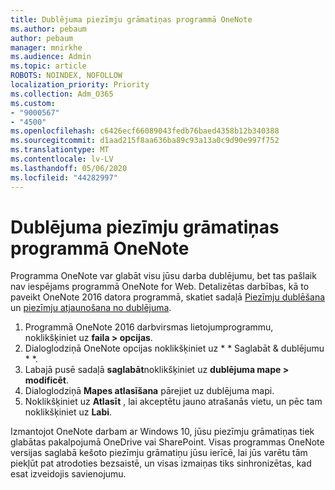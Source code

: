 ```yaml
---
title: Dublējuma piezīmju grāmatiņas programmā OneNote
ms.author: pebaum
author: pebaum
manager: mnirkhe
ms.audience: Admin
ms.topic: article
ROBOTS: NOINDEX, NOFOLLOW
localization_priority: Priority
ms.collection: Adm_O365
ms.custom:
- "9000567"
- "4500"
ms.openlocfilehash: c6426ecf66089043fedb76baed4358b12b340388
ms.sourcegitcommit: d1aad215f8aa636ba89c93a13a0c9d90e997f752
ms.translationtype: MT
ms.contentlocale: lv-LV
ms.lasthandoff: 05/06/2020
ms.locfileid: "44282997"
---
```

# <a name="backup-notebooks-in-onenote"></a>Dublējuma piezīmju grāmatiņas programmā OneNote

Programma OneNote var glabāt visu jūsu darba dublējumu, bet tas pašlaik nav iespējams programmā OneNote for Web. Detalizētas darbības, kā to paveikt OneNote 2016 datora programmā, skatiet sadaļā [Piezīmju dublēšana](https://support.office.com/article/back-up-notes-f58b34b0-611d-435e-87fa-7942a1767af4#id0eaabaaa=2016,_2013,_2010) un [piezīmju atjaunošana no dublējuma](https://support.microsoft.com/office/restore-notes-from-a-backup-5daf9cb0-6769-4998-a5de-f044fdd0d831).

1. Programmā OneNote 2016 darbvirsmas lietojumprogrammu, noklikšķiniet uz **faila > opcijas**.
2. Dialoglodziņā OneNote opcijas noklikšķiniet uz * * Saglabāt & dublējumu * *.
3. Labajā pusē sadaļā **saglabāt**noklikšķiniet uz **dublējuma mape > modificēt**.
4. Dialoglodziņā **Mapes atlasīšana** pārejiet uz dublējuma mapi.
5. Noklikšķiniet uz **Atlasīt** , lai akceptētu jauno atrašanās vietu, un pēc tam noklikšķiniet uz **Labi**.

Izmantojot OneNote darbam ar Windows 10, jūsu piezīmju grāmatiņas tiek glabātas pakalpojumā OneDrive vai SharePoint. Visas programmas OneNote versijas saglabā kešoto piezīmju grāmatiņu jūsu ierīcē, lai jūs varētu tām piekļūt pat atrodoties bezsaistē, un visas izmaiņas tiks sinhronizētas, kad esat izveidojis savienojumu.
